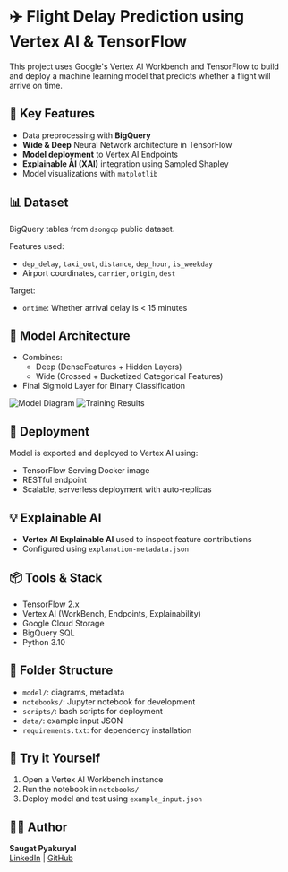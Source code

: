 # ✈️ Flight Delay Prediction using Vertex AI & TensorFlow

This project uses Google's Vertex AI Workbench and TensorFlow to build and deploy a machine learning model that predicts whether a flight will arrive on time.

## 🚀 Key Features
- Data preprocessing with **BigQuery**
- **Wide & Deep** Neural Network architecture in TensorFlow
- **Model deployment** to Vertex AI Endpoints
- **Explainable AI (XAI)** integration using Sampled Shapley
- Model visualizations with `matplotlib`

## 📊 Dataset
BigQuery tables from `dsongcp` public dataset.

Features used:
- `dep_delay`, `taxi_out`, `distance`, `dep_hour`, `is_weekday`
- Airport coordinates, `carrier`, `origin`, `dest`

Target:
- `ontime`: Whether arrival delay is < 15 minutes

## 🧠 Model Architecture
- Combines:
  - Deep (DenseFeatures + Hidden Layers)
  - Wide (Crossed + Bucketized Categorical Features)
- Final Sigmoid Layer for Binary Classification

![Model Diagram](model/model_diagram.png)
![Training Results](model/model_accuracy_loss.png)

## 🧪 Deployment
Model is exported and deployed to Vertex AI using:
- TensorFlow Serving Docker image
- RESTful endpoint
- Scalable, serverless deployment with auto-replicas

## 💡 Explainable AI
- **Vertex AI Explainable AI** used to inspect feature contributions
- Configured using `explanation-metadata.json`

## 📦 Tools & Stack
- TensorFlow 2.x
- Vertex AI (WorkBench, Endpoints, Explainability)
- Google Cloud Storage
- BigQuery SQL
- Python 3.10

## 📂 Folder Structure
- `model/`: diagrams, metadata
- `notebooks/`: Jupyter notebook for development
- `scripts/`: bash scripts for deployment
- `data/`: example input JSON
- `requirements.txt`: for dependency installation

## 🤖 Try it Yourself
1. Open a Vertex AI Workbench instance
2. Run the notebook in `notebooks/`
3. Deploy model and test using `example_input.json`

## 🙋‍♂️ Author
**Saugat Pyakuryal**  
[LinkedIn](https://linkedin.com/in/iamsaugaat) | [GitHub](https://github.com/iamsaugaat)
